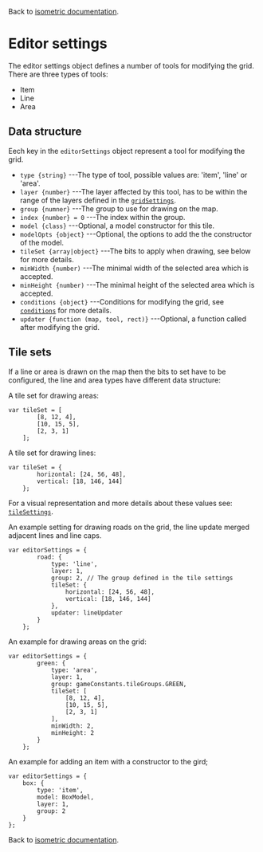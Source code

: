 Back to [isometric documentation](../readme.md).

# Editor settings

The editor settings object defines a number of tools for modifying the grid.
There are three types of tools:

+ Item
+ Line
+ Area

## Data structure

Eech key in the `editorSettings` object represent a tool for modifying the grid.

 + `type {string}` ---The type of tool, possible values are: 'item', 'line' or 'area'.
 + `layer {number}` ---The layer affected by this tool, has to be within the range of the layers defined in the [`gridSettings`](grid.md).
 + `group {numner}` ---The group to use for drawing on the map.
 + `index {number} = 0` ---The index within the group.
 + `model {class}` ---Optional, a model constructor for this tile.
 + `modelOpts {object}` ---Optional, the options to add the the constructor of the model.
 + `tileSet {array|object}` ---The bits to apply when drawing, see below for more details.
 + `minWidth {number)` ---The minimal width of the selected area which is accepted.
 + `minHeight {number)` ---The minimal height of the selected area which is accepted.
 + `conditions {object}` ---Conditions for modifying the grid, see [`conditions`](conditions.md) for more details.
 + `updater {function (map, tool, rect)}` ---Optional, a function called after modifying the grid.

## Tile sets

If a line or area is drawn on the map then the bits to set have to be configured, the line and area types have different data structure:

A tile set for drawing areas:
~~~
var tileSet = [
		[8, 12, 4],
		[10, 15, 5],
		[2, 3, 1]
	];
~~~

A tile set for drawing lines:
~~~
var tileSet = {
		horizontal: [24, 56, 48],
		vertical: [18, 146, 144]
	};
~~~

For a visual representation and more details about these values see: [`tileSettings`](tileSettings.md).

An example setting for drawing roads on the grid, the line update merged adjacent lines and line caps.
~~~
var editorSettings = {
		road: {
			type: 'line',
			layer: 1,
			group: 2, // The group defined in the tile settings
			tileSet: {
				horizontal: [24, 56, 48],
				vertical: [18, 146, 144]
			},
			updater: lineUpdater
		}
	};
~~~

An example for drawing areas on the grid:
~~~
var editorSettings = {
		green: {
			type: 'area',
			layer: 1,
			group: gameConstants.tileGroups.GREEN,
			tileSet: [
				[8, 12, 4],
				[10, 15, 5],
				[2, 3, 1]
			],
			minWidth: 2,
			minHeight: 2
		}
	};
~~~

An example for adding an item with a constructor to the gird;
~~~
var editorSettings = {
	box: {
		type: 'item',
		model: BoxModel,
		layer: 1,
		group: 2
	}
};
~~~

Back to [isometric documentation](../readme.md).